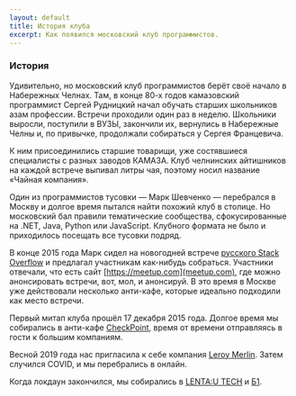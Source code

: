 ```yaml
---
layout: default
title: История клуба
excerpt: Как появился московский клуб программистов.
---
```


### История

Удивительно, но московский клуб программистов берёт своё начало в Набережных Челнах. Там, в конце 80-х годов камазовский программист Сергей Рудницкий начал обучать старших школьников азам профессии. Встречи проходили один раз в неделю. Школьники выросли, поступили в ВУЗЫ, закончили их, вернулись в Набережные Челны и, по привычке, продолжали собираться у Сергея Францевича.

К ним присоединились старшие товарищи, уже состявшиеся специалисты с разных заводов КАМАЗА. Клуб челнинских айтишников на каждой встрече выпивал литры чая, поэтому носил название «Чайная компания».

Один из программистов тусовки — Марк Шевченко — перебрался в Москву и долгое время пытался найти похожий клуб в столице. Но московский бал правили тематические сообщества, сфокусированные на .NET, Java, Python или JavaScript. Клубного формата не было и приходилось посещать все тусовки подряд.

В конце 2015 года Марк сидел на новогодней встрече [русского Stack Overflow](https://ru.stackoverflow.com/) и предлагал участникам как-нибудь собраться. Участники отвечали, что есть сайт [https://meetup.com](meetup.com), где можно анонсировать встречи, вот, мол, и анонсируй. В это время в Москве уже действовали несколько анти-кафе, которые идеально подходили как место встречи.

Первый митап клуба прошёл 17 декабря 2015 года. Долгое время мы собирались в анти-кафе [CheckPoint](https://chpoint.ru/), время от времени отправляясь в гости к большим компаниям.

Весной 2019 года нас пригласила к себе компания [Leroy Merlin](https://leroymerlin.ru/). Затем случился COVID, и мы перебрались в онлайн.

Когда локдаун закончился, мы собирались в [LENTA:U TECH](https://habr.com/ru/company/lenta_utkonos_tech/profile/) и [Б1](https://b1.ru/).


